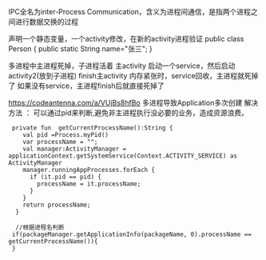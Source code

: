 IPC全名为inter-Process Communication，含义为进程间通信，是指两个进程之间进行数据交换的过程

声明一个静态变量，一个activity修改，在新的activity进程验证
public class Person {
public static String name="张三";
}


多进程中主进程死掉，子进程活着
主activity 启动一个service，然后启动activity2(放到子进程)  finish主activity
内存紧张时，service回收，主进程就死掉了   如果没有service，主进程finish后就直接死掉了


https://codeantenna.com/a/VUjBs8hfBo
多进程导致Application多次创建
解决方法 ： 可以通过pid来判断,避免非主进程执行没必要的业务，造成资源浪费。
```
 private fun  getCurrentProcessName():String {
    val pid =Process.myPid()
    var processName = "";
    val manager:ActivityManager = applicationContext.getSystemService(Context.ACTIVITY_SERVICE) as ActivityManager
    manager.runningAppProcesses.forEach {
      if (it.pid == pid) {
        processName = it.processName;
      }
    }
    return processName;
  }
  
  //根据进程名判断
 if(packageManager.getApplicationInfo(packageName, 0).processName == getCurrentProcessName()){
 } 
```